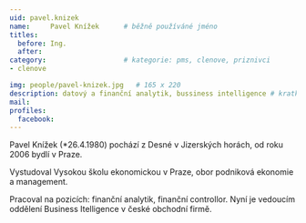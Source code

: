 ```yaml
---
uid: pavel.knizek
name:     Pavel Knížek  	# běžně používáné jméno
titles:
  before: Ing.
  after:
category:                   # kategorie: pms, clenove, priznivci
- clenove

img: people/pavel-knizek.jpg   # 165 x 220
description: datový a finanční analytik, bussiness intelligence # kratký popis, max 160 znaků
mail:
profiles:
  facebook: 
---
```


Pavel Knížek (*26.4.1980) pochází z Desné v Jizerských horách, od roku 2006 bydlí v Praze.

Vystudoval Vysokou školu ekonomickou v Praze, obor podniková ekonomie a management.

Pracoval na pozicích: finanční analytik, finanční controllor. Nyní je vedoucím oddělení Business Itelligence v české obchodní firmě.
